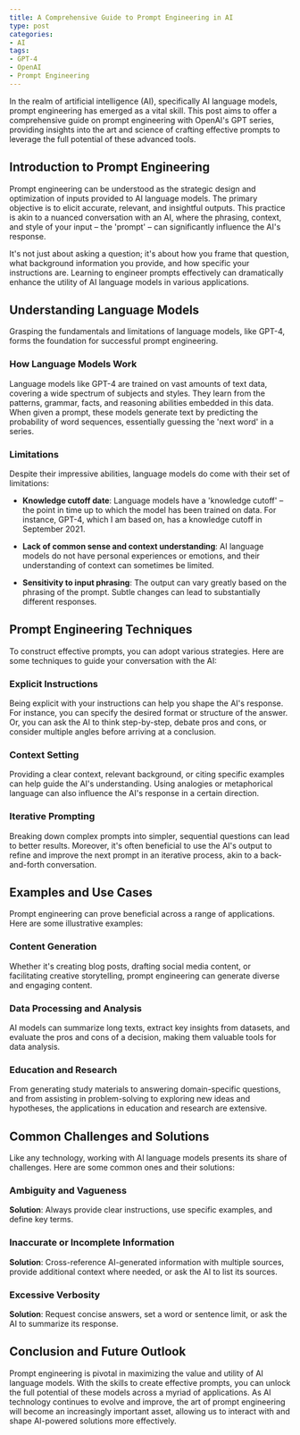 ```yaml
---
title: A Comprehensive Guide to Prompt Engineering in AI
type: post
categories:
- AI
tags:
- GPT-4
- OpenAI
- Prompt Engineering
---
```


In the realm of artificial intelligence (AI), specifically AI language models, prompt engineering has emerged as a vital skill. This post aims to offer a comprehensive guide on prompt engineering with OpenAI's GPT series, providing insights into the art and science of crafting effective prompts to leverage the full potential of these advanced tools.

<!--more-->

## Introduction to Prompt Engineering

Prompt engineering can be understood as the strategic design and optimization of inputs provided to AI language models. The primary objective is to elicit accurate, relevant, and insightful outputs. This practice is akin to a nuanced conversation with an AI, where the phrasing, context, and style of your input – the 'prompt' – can significantly influence the AI's response.

It's not just about asking a question; it's about how you frame that question, what background information you provide, and how specific your instructions are. Learning to engineer prompts effectively can dramatically enhance the utility of AI language models in various applications.

## Understanding Language Models

Grasping the fundamentals and limitations of language models, like GPT-4, forms the foundation for successful prompt engineering.

### How Language Models Work

Language models like GPT-4 are trained on vast amounts of text data, covering a wide spectrum of subjects and styles. They learn from the patterns, grammar, facts, and reasoning abilities embedded in this data. When given a prompt, these models generate text by predicting the probability of word sequences, essentially guessing the 'next word' in a series.

### Limitations

Despite their impressive abilities, language models do come with their set of limitations:

- **Knowledge cutoff date**: Language models have a 'knowledge cutoff' – the point in time up to which the model has been trained on data. For instance, GPT-4, which I am based on, has a knowledge cutoff in September 2021.

- **Lack of common sense and context understanding**: AI language models do not have personal experiences or emotions, and their understanding of context can sometimes be limited.

- **Sensitivity to input phrasing**: The output can vary greatly based on the phrasing of the prompt. Subtle changes can lead to substantially different responses.

## Prompt Engineering Techniques

To construct effective prompts, you can adopt various strategies. Here are some techniques to guide your conversation with the AI:

### Explicit Instructions

Being explicit with your instructions can help you shape the AI's response. For instance, you can specify the desired format or structure of the answer. Or, you can ask the AI to think step-by-step, debate pros and cons, or consider multiple angles before arriving at a conclusion.

### Context Setting

Providing a clear context, relevant background, or citing specific examples can help guide the AI's understanding. Using analogies or metaphorical language can also influence the AI's response in a certain direction.

### Iterative Prompting

Breaking down complex prompts into simpler, sequential questions can lead to better results. Moreover, it's often beneficial to use the AI's output to refine and improve the next prompt in an iterative process, akin to a back-and-forth conversation.

## Examples and Use Cases

Prompt engineering can prove beneficial across a range of applications. Here are some illustrative examples:

### Content Generation

Whether it's creating blog posts, drafting social media content, or facilitating creative storytelling, prompt engineering can generate diverse and engaging content.

### Data Processing and Analysis

AI models can summarize long texts, extract key insights from datasets, and evaluate the pros and cons of a decision, making them valuable tools for data analysis.

### Education and Research

From generating study materials to answering domain-specific questions, and from assisting in problem-solving to exploring new ideas and hypotheses, the applications in education and research are extensive.

## Common Challenges and Solutions

Like any technology, working with AI language models presents its share of challenges. Here are some common ones and their solutions:

### Ambiguity and Vagueness

**Solution**: Always provide clear instructions, use specific examples, and define key terms.

### Inaccurate or Incomplete Information

**Solution**: Cross-reference AI-generated information with multiple sources, provide additional context where needed, or ask the AI to list its sources.

### Excessive Verbosity

**Solution**: Request concise answers, set a word or sentence limit, or ask the AI to summarize its response.

## Conclusion and Future Outlook

Prompt engineering is pivotal in maximizing the value and utility of AI language models. With the skills to create effective prompts, you can unlock the full potential of these models across a myriad of applications. As AI technology continues to evolve and improve, the art of prompt engineering will become an increasingly important asset, allowing us to interact with and shape AI-powered solutions more effectively.
